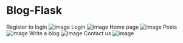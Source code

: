 # Blog-Flask
Register to login
![image](https://github.com/AzimAhmedBijapur/Blog-Flask/assets/104296616/2383b424-2ba5-42e6-93e3-2c1ecbf1dc4b)
Login
![image](https://github.com/AzimAhmedBijapur/Blog-Flask/assets/104296616/ffcb520b-9205-4961-b4a6-f710c89547d8)
Home page
![image](https://github.com/AzimAhmedBijapur/Blog-Flask/assets/104296616/6a7a4a40-9ea1-4895-be19-d934f957c7bb)
Posts
![image](https://github.com/AzimAhmedBijapur/Blog-Flask/assets/104296616/38e7805a-09dc-41a6-9de9-b07ababab223)
Write a blog
![image](https://github.com/AzimAhmedBijapur/Blog-Flask/assets/104296616/8288832d-cf04-4499-a542-2c9a1da2a8a1)
Contact us
![image](https://github.com/AzimAhmedBijapur/Blog-Flask/assets/104296616/3b2ade15-112a-46fa-bf9f-125bd8c4ad53)





